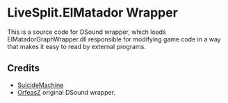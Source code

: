 LiveSplit.ElMatador Wrapper
=====================
This is a source code for DSound wrapper, which loads ElMatadorGraphWrapper.dll responsible for modifying game code in a way that makes it easy to read by external programs.

Credits
-----
* [SuicideMachine](https://www.twitch.tv/suicidemachine)
* [OrfeasZ](https://github.com/OrfeasZ/HitmanUnlocker) original DSound wrapper.